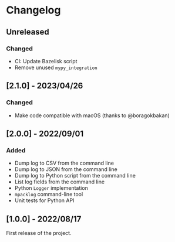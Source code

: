 # Changelog

## Unreleased

### Changed

- CI: Update Bazelisk script
- Remove unused ``mypy_integration``

## [2.1.0] - 2023/04/26

### Changed

- Make code compatible with macOS (thanks to @boragokbakan)

## [2.0.0] - 2022/09/01

### Added

- Dump log to CSV from the command line
- Dump log to JSON from the command line
- Dump log to Python script from the command line
- List log fields from the command line
- Python `Logger` implementation
- `mpacklog` command-line tool
- Unit tests for Python API

## [1.0.0] - 2022/08/17

First release of the project.
